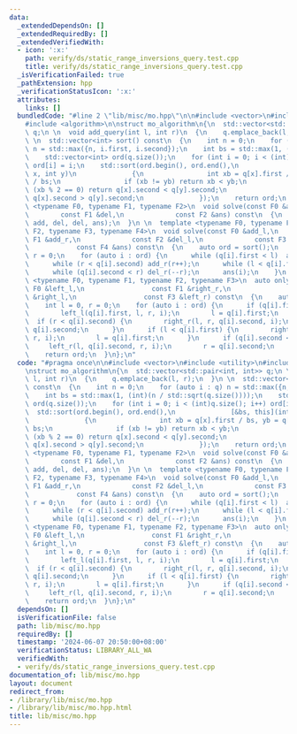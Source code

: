 ```yaml
---
data:
  _extendedDependsOn: []
  _extendedRequiredBy: []
  _extendedVerifiedWith:
  - icon: ':x:'
    path: verify/ds/static_range_inversions_query.test.cpp
    title: verify/ds/static_range_inversions_query.test.cpp
  _isVerificationFailed: true
  _pathExtension: hpp
  _verificationStatusIcon: ':x:'
  attributes:
    links: []
  bundledCode: "#line 2 \"lib/misc/mo.hpp\"\n\n#include <vector>\n#include <utility>\n\
    #include <algorithm>\n\nstruct mo_algorithm\n{\n  std::vector<std::pair<int, int>>\
    \ q;\n \n  void add_query(int l, int r)\n  {\n    q.emplace_back(l, r);\n  }\n\
    \ \n  std::vector<int> sort() const\n  {\n    int n = 0;\n    for (auto i : q)\
    \ n = std::max({n, i.first, i.second});\n    int bs = std::max(1, (int)(n / std::sqrt(q.size())));\n\
    \    std::vector<int> ord(q.size());\n    for (int i = 0; i < (int)q.size(); i++)\
    \ ord[i] = i;\n    std::sort(ord.begin(), ord.end(),\n              [&bs, this](int\
    \ x, int y)\n              {\n                int xb = q[x].first / bs, yb = q[y].first\
    \ / bs;\n                if (xb != yb) return xb < yb;\n                else if\
    \ (xb % 2 == 0) return q[x].second < q[y].second;\n                else return\
    \ q[x].second > q[y].second;\n              });\n    return ord;\n  }\n \n  template\
    \ <typename F0, typename F1, typename F2>\n  void solve(const F0 &add,\n     \
    \        const F1 &del,\n             const F2 &ans) const\n  {\n    solve(add,\
    \ add, del, del, ans);\n  }\n \n  template <typename F0, typename F1, typename\
    \ F2, typename F3, typename F4>\n  void solve(const F0 &add_l,\n             const\
    \ F1 &add_r,\n             const F2 &del_l,\n             const F3 &del_r,\n \
    \            const F4 &ans) const\n  {\n    auto ord = sort();\n    int l = 0,\
    \ r = 0;\n    for (auto i : ord) {\n      while (q[i].first < l)  add_l(--l);\n\
    \      while (r < q[i].second) add_r(r++);\n      while (l < q[i].first)  del_l(l++);\n\
    \      while (q[i].second < r) del_r(--r);\n      ans(i);\n    }\n  }\n\n  template\
    \ <typename F0, typename F1, typename F2, typename F3>\n  auto only_move(const\
    \ F0 &left_l,\n                 const F1 &right_r,\n                 const F2\
    \ &right_l,\n                 const F3 &left_r) const\n  {\n    auto ord = sort();\n\
    \    int l = 0, r = 0;\n    for (auto i : ord) {\n      if (q[i].first < l) {\n\
    \        left_l(q[i].first, l, r, i);\n        l = q[i].first;\n      }\n    \
    \  if (r < q[i].second) {\n        right_r(l, r, q[i].second, i);\n        r =\
    \ q[i].second;\n      }\n      if (l < q[i].first) {\n        right_l(l, q[i].first,\
    \ r, i);\n        l = q[i].first;\n      }\n      if (q[i].second < r) {\n   \
    \     left_r(l, q[i].second, r, i);\n        r = q[i].second;\n      }\n    }\n\
    \    return ord;\n  }\n};\n"
  code: "#pragma once\n\n#include <vector>\n#include <utility>\n#include <algorithm>\n\
    \nstruct mo_algorithm\n{\n  std::vector<std::pair<int, int>> q;\n \n  void add_query(int\
    \ l, int r)\n  {\n    q.emplace_back(l, r);\n  }\n \n  std::vector<int> sort()\
    \ const\n  {\n    int n = 0;\n    for (auto i : q) n = std::max({n, i.first, i.second});\n\
    \    int bs = std::max(1, (int)(n / std::sqrt(q.size())));\n    std::vector<int>\
    \ ord(q.size());\n    for (int i = 0; i < (int)q.size(); i++) ord[i] = i;\n  \
    \  std::sort(ord.begin(), ord.end(),\n              [&bs, this](int x, int y)\n\
    \              {\n                int xb = q[x].first / bs, yb = q[y].first /\
    \ bs;\n                if (xb != yb) return xb < yb;\n                else if\
    \ (xb % 2 == 0) return q[x].second < q[y].second;\n                else return\
    \ q[x].second > q[y].second;\n              });\n    return ord;\n  }\n \n  template\
    \ <typename F0, typename F1, typename F2>\n  void solve(const F0 &add,\n     \
    \        const F1 &del,\n             const F2 &ans) const\n  {\n    solve(add,\
    \ add, del, del, ans);\n  }\n \n  template <typename F0, typename F1, typename\
    \ F2, typename F3, typename F4>\n  void solve(const F0 &add_l,\n             const\
    \ F1 &add_r,\n             const F2 &del_l,\n             const F3 &del_r,\n \
    \            const F4 &ans) const\n  {\n    auto ord = sort();\n    int l = 0,\
    \ r = 0;\n    for (auto i : ord) {\n      while (q[i].first < l)  add_l(--l);\n\
    \      while (r < q[i].second) add_r(r++);\n      while (l < q[i].first)  del_l(l++);\n\
    \      while (q[i].second < r) del_r(--r);\n      ans(i);\n    }\n  }\n\n  template\
    \ <typename F0, typename F1, typename F2, typename F3>\n  auto only_move(const\
    \ F0 &left_l,\n                 const F1 &right_r,\n                 const F2\
    \ &right_l,\n                 const F3 &left_r) const\n  {\n    auto ord = sort();\n\
    \    int l = 0, r = 0;\n    for (auto i : ord) {\n      if (q[i].first < l) {\n\
    \        left_l(q[i].first, l, r, i);\n        l = q[i].first;\n      }\n    \
    \  if (r < q[i].second) {\n        right_r(l, r, q[i].second, i);\n        r =\
    \ q[i].second;\n      }\n      if (l < q[i].first) {\n        right_l(l, q[i].first,\
    \ r, i);\n        l = q[i].first;\n      }\n      if (q[i].second < r) {\n   \
    \     left_r(l, q[i].second, r, i);\n        r = q[i].second;\n      }\n    }\n\
    \    return ord;\n  }\n};\n"
  dependsOn: []
  isVerificationFile: false
  path: lib/misc/mo.hpp
  requiredBy: []
  timestamp: '2024-06-07 20:50:00+08:00'
  verificationStatus: LIBRARY_ALL_WA
  verifiedWith:
  - verify/ds/static_range_inversions_query.test.cpp
documentation_of: lib/misc/mo.hpp
layout: document
redirect_from:
- /library/lib/misc/mo.hpp
- /library/lib/misc/mo.hpp.html
title: lib/misc/mo.hpp
---
```

